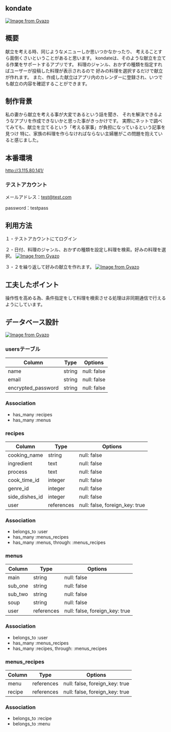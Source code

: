 ## kondate
[![Image from Gyazo](https://i.gyazo.com/89c86b99d360bf71c7ddc22820db422f.png)](https://gyazo.com/89c86b99d360bf71c7ddc22820db422f)

## 概要
献立を考える時、同じようなメニューしか思いつかなかったり、
考えることすら面倒くさいということがあると思います。
kondateは、そのような献立を立てる作業をサポートするアプリです。
料理のジャンル、おかずの種類を指定すればユーザーが投稿した料理が表示されるので
好みの料理を選択するだけで献立が作れます。
また、作成した献立はアプリ内のカレンダーに登録され、いつでも献立の内容を確認することができます。

## 制作背景
私の妻から献立を考える事が大変であるという話を聞き、
それを解決できるようなアプリを作成できないかと思った事がきっかけです。
実際にネットで調べてみても、献立を立てるという「考える家事」が負担になっているという記事を見つけ
特に、家族の料理を作らなければならない主婦層がこの問題を抱えていると感じました。

## 本番環境
http://3.115.80.141/

### テストアカウント
メールアドレス：test@test.com

password：testpass

## 利用方法
１・テストアカウントにてログイン

２・日付、料理のジャンル、おかずの種類を設定し料理を検索。好みの料理を選択。
[![Image from Gyazo](https://i.gyazo.com/777ab2f73953bdb6b0dd4a395ff9c5ac.gif)](https://gyazo.com/777ab2f73953bdb6b0dd4a395ff9c5ac)

３・２を繰り返して好みの献立を作れます。
[![Image from Gyazo](https://i.gyazo.com/b98e012b7135eb0311e6e1ba485f7403.gif)](https://gyazo.com/b98e012b7135eb0311e6e1ba485f7403)

## 工夫したポイント
操作性を高める為、条件指定をして料理を検索させる処理は非同期通信で行えるようにしています。

## データベース設計
[![Image from Gyazo](https://i.gyazo.com/b464847bf416fddb3ad73000c5608ace.png)](https://gyazo.com/b464847bf416fddb3ad73000c5608ace)

### usersテーブル

| Column                 | Type       | Options     |
| ---------------------- | ---------- | ----------- |
| name                   | string     | null: false |
| email                  | string     | null: false |
| encrypted_password     | string     | null: false |

### Association
- has_many :recipes
- has_many :menus

### recipes

| Column                 | Type       | Options                        |
| ---------------------- | ---------- | ------------------------------ |
| cooking_name           | string     | null: false                    |
| ingredient             | text       | null: false                    |
| process                | text       | null: false                    |
| cook_time_id           | integer    | null: false                    |
| genre_id               | integer    | null: false                    |
| side_dishes_id         | integer    | null: false                    |
| user                   | references | null: false, foreign_key: true |

### Association
- belongs_to :user
- has_many :menus_recipes
- has_many :menus, through: :menus_recipes

### menus

| Column                 | Type       | Options                        |
| ---------------------- | ---------- | ------------------------------ |
| main                   | string     | null: false                    |
| sub_one                | string     | null: false                    |
| sub_two                | string     | null: false                    |
| soup                   | string     | null: false                    |
| user                   | references | null: false, foreign_key: true |

### Association
- belongs_to :user
- has_many :menus_recipes
- has_many :recipes, through: :menus_recipes

### menus_recipes

| Column                 | Type       | Options                        |
| ---------------------- | ---------- | ------------------------------ |
| menu                   | references | null: false, foreign_key: true |
| recipe                 | references | null: false, foreign_key: true |

### Association
- belongs_to :recipe
- belongs_to :menu

